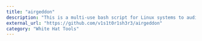```yaml
---
title: "airgeddon"
description: "This is a multi-use bash script for Linux systems to audit wireless networks.."
external_url: "https://github.com/v1s1t0r1sh3r3/airgeddon"
category: "White Hat Tools"
---
```

